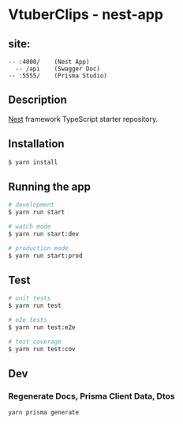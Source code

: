 # VtuberClips - nest-app

## site:
```
-- :4000/    (Nest App)
  -- /api    (Swagger Doc)
-- :5555/    (Prisma Studio)
```

## Description

[Nest](https://github.com/nestjs/nest) framework TypeScript starter repository.

## Installation

```bash
$ yarn install
```

## Running the app

```bash
# development
$ yarn run start

# watch mode
$ yarn run start:dev

# production mode
$ yarn run start:prod
```

## Test

```bash
# unit tests
$ yarn run test

# e2e tests
$ yarn run test:e2e

# test coverage
$ yarn run test:cov
```

## Dev

### Regenerate Docs, Prisma Client Data, Dtos

```
yarn prisma generate
```